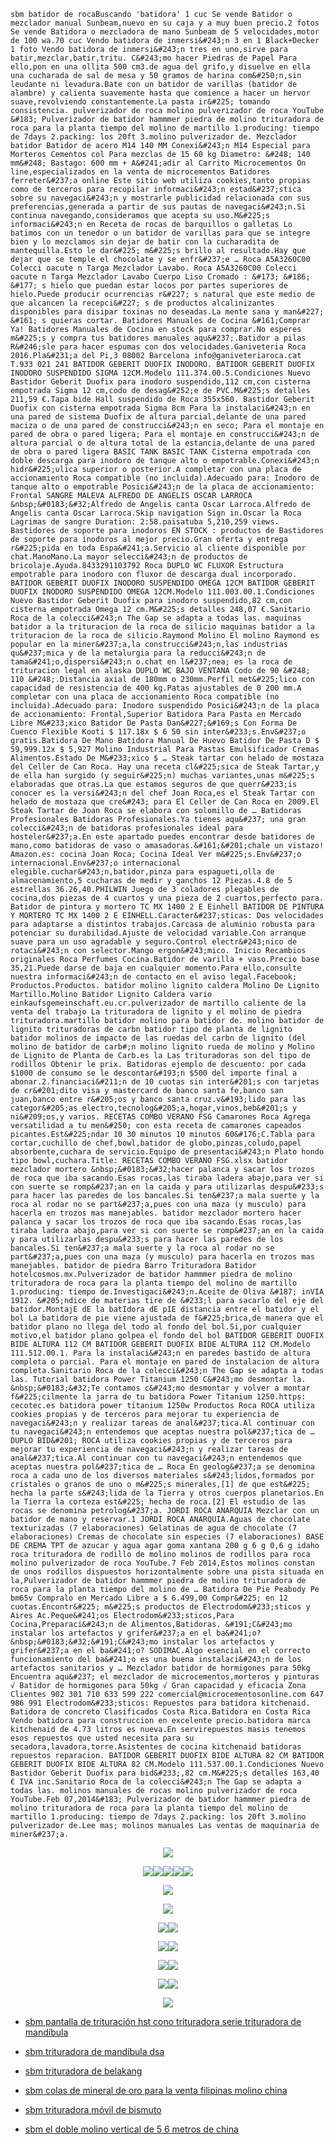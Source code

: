 
```
sbm batidor de rocaBuscando 'batidora' 1 cuc Se vende Batidor o mezclador manual Sunbeam,nuevo en su caja y a muy buen precio.2 fotos Se vende Batidora o mezcladora de mano Sunbeam de 5 velocidades,motor de 100 wa.70 cuc Vendo batidora de inmersi&#243;n 3 en 1 Black+Decker 1 foto Vendo batidora de inmersi&#243;n tres en uno,sirve para batir,mezclar,batir,tritu. C&#243;mo hacer Piedras de Papel Para ello,pon en una ollita 500 cm3.de agua del grifo,y disuelve en ella una cucharada de sal de mesa y 50 gramos de harina com&#250;n,sin leudante ni levadura.Bate con un batidor de varillas (batidor de alambre) y calienta suavemente hasta que comience a hacer un hervor suave,revolviendo constantemente.La pasta ir&#225; tomando consistencia. pulverizador de roca molino pulverizador de roca YouTube &#183; Pulverizador de batidor hammmer piedra de molino trituradora de roca para la planta tiempo del molino de martillo 1.producing: tiempo de 7days 2.packing: los 20ft 3.molino pulverizador de. Mezclador batidor Batidor de acero M14 140 MM Conexi&#243;n M14 Especial para Morteros Cementos col Para mezclas de 15 60 kg Diametro: &#248; 140 mm&#248; Bastago: 600 mm + A&#241;adir al Carrito Microcementos On line,especializados en la venta de microcementos Batidores ferreter&#237;a online Este sitio web utiliza cookies,tanto propias como de terceros para recopilar informaci&#243;n estad&#237;stica sobre su navegaci&#243;n y mostrarle publicidad relacionada con sus preferencias,generada a partir de sus pautas de navegaci&#243;n.Si continua navegando,consideramos que acepta su uso.M&#225;s informaci&#243;n en Receta de rocas de barquillos o galletas Lo batimos con un tenedor o un batidor de varillas para que se integre bien y lo mezclamos sin dejar de batir con la cucharadita de mantequilla.Esto le dar&#225; m&#225;s brillo al resultado.Hay que dejar que se temple el chocolate y se enfr&#237;e … Roca A5A3260C00 Colecci oacute n Targa Mezclador Lavabo. Roca A5A3260C00 Colecci oacute n Targa Mezclador Lavabo Cuerpo Liso Cromado : &#173; &#186; &#177; s hielo que puedan estar locos por partes superiores de hielo.Puede producir ocurrencias r&#227; s natural que este medio de que alcancen la recepci&#227; s de productos alcalinizantes disponibles para disipar toxinas no deseadas.La mente sana y man&#227; &#161; s quieras cortar. Batidores Manuales de Cocina &#161;Comprar Ya! Batidores Manuales de Cocina en stock para comprar.No esperes m&#225;s y compra tus batidores manuales aqu&#237;.Batidor a pilas R&#246;sle para hacer espumas con dos velocidades.Ganiveteria Roca 2016.Pla&#231;a del Pi,3 08002 Barcelona info@ganiveteriaroca.cat T.933 021 241 BATIDOR GEBERIT DUOFIX INODORO. BATIDOR GEBERIT DUOFIX INODORO SUSPENDIDO SIGMA 12CM.Modelo 111.374.00.5.Condiciones Nuevo Bastidor Geberit Duofix para inodoro suspendido,112 cm,con cisterna empotrada Sigma 12 cm,codo de desag&#252;e de PVC.M&#225;s detalles 211,59 €.Tapa bide Hall suspendido de Roca 355x560. Bastidor Geberit Duofix con cisterna empotrada Sigma 8cm Para la instalaci&#243;n en una pared de sistema Duofix de altura parcial,delante de una pared maciza o de una pared de construcci&#243;n en seco; Para el montaje en pared de obra o pared ligera; Para el montaje en construcci&#243;n de altura parcial o de altura total de la estancia,delante de una pared de obra o pared ligera BASIC TANK BASIC TANK Cisterna empotrada con doble descarga para inodoro de tanque alto o empotrable.Conexi&#243;n hidr&#225;ulica superior o posterior.A completar con una placa de accionamiento Roca compatible (no incluida).Adecuado para: Inodoro de tanque alto o empotrable Posici&#243;n de la placa de accionamiento: Frontal SANGRE MALEVA ALFREDO DE ANGELIS OSCAR LARROCA &nbsp;&#0183;&#32;Alfredo de Angelis canta Oscar Larroca.Alfredo de Angelis canta Oscar Larroca.Skip navigation Sign in.Oscar la Roca Lagrimas de sangre Duration: 2:58.paisatuba 5,210,259 views. Bastidores de soporte para inodoros EN STOCK : productos de Bastidores de soporte para inodoros al mejor precio.Gran oferta y entrega r&#225;pida en toda Espa&#241;a.Servicio al cliente disponible por chat.ManoMano.La mayor selecci&#243;n de productos de bricolaje.Ayuda.8433291103792 Roca DUPLO WC FLUXOR Estructura empotrable para inodoro con fluxor de descarga dual incorporado. BATIDOR GEBERIT DUOFIX INODORO SUSPENDIDO OMEGA 12CM BATIDOR GEBERIT DUOFIX INODORO SUSPENDIDO OMEGA 12CM.Modelo 111.003.00.1.Condiciones Nuevo Bastidor Geberit Duofix para inodoro suspendido,82 cm,con cisterna empotrada Omega 12 cm.M&#225;s detalles 248,07 €.Sanitario Roca de la colecci&#243;n The Gap se adapta a todas las. maquinas batidor a la trituracion de la roca de silicio maquinas batidor a la trituracion de la roca de silicio.Raymond Molino El molino Raymond es popular en la miner&#237;a,la construcci&#243;n,las industrias qu&#237;mica y de la metalurgia para la reducci&#243;n de tama&#241;o,dispersi&#243;n o.chat en l&#237;nea; es la roca de trituracion legal en alaska DUPLO WC BAJO VENTANA Codo de 90 &#248; 110 &#248;.Distancia axial de 180mm o 230mm.Perfil met&#225;lico con capacidad de resistencia de 400 kg.Patas ajustables de 0 200 mm.A completar con una placa de accionamiento Roca compatible (no incluida).Adecuado para: Inodoro suspendido Posici&#243;n de la placa de accionamiento: Frontal,Superior Batidora Para Pasta en Mercado Libre M&#233;xico Batidor De Pasta Dan&#227;&#169;s Con Forma De Cuenco Flexible Kooti $ 117.18x $ 6 50 sin inter&#233;s.Env&#237;o gratis.Batidora De Mano Batidora Manual De Huevo Batidor De Pasta D $ 59,999.12x $ 5,927 Molino Industrial Para Pastas Emulsificador Cremas Alimentos.Estado De M&#233;xico $ … Steak tartar con helado de mostaza del Celler de Can Roca. Hay una receta cl&#225;sica de Steak Tartar,y de ella han surgido (y seguir&#225;n) muchas variantes,unas m&#225;s elaboradas que otras.La que estamos seguros de que querr&#233;is conocer es la versi&#243;n del chef Joan Roca,es el Steak Tartar con helado de mostaza que cre&#243; para El Celler de Can Roca en 2009.El Steak Tartar de Joan Roca se elabora con solomillo de … Batidoras Profesionales Batidoras Profesionales.Ya tienes aqu&#237; una gran colecci&#243;n de batidoras profesionales ideal para hosteler&#237;a.En este apartado puedes encontrar desde batidores de mano,como batidoras de vaso o amasadoras.&#161;&#201;chale un vistazo! Amazon.es: cocina Joan Roca; Cocina Ideal Ver m&#225;s.Env&#237;o internacional.Env&#237;o internacional elegible.cuchar&#243;n,batidor,pinza para espagueti,olla de almacenamiento,5 cucharas de medir y ganchos 12 Piezas.4.8 de 5 estrellas 36.26,40.PHILWIN Juego de 3 coladores plegables de cocina,dos piezas de 4 cuartos y una pieza de 2 cuartos,perfecto para. Batidor de pintura y mortero TC MX 1400 2 E Einhell BATIDOR DE PINTURA Y MORTERO TC MX 1400 2 E EINHELL.Caracter&#237;sticas: Dos velocidades para adaptarse a distintos trabajos.Carcasa de aluminio robusta para potenciar su durabilidad.Ajuste de velocidad variable.Con arranque suave para un uso agradable y seguro.Control electr&#243;nico de rotaci&#243;n con selector.Mango ergon&#243;mico. Inicio Recambios originales Roca Perfumes Cocina.Batidor de varilla + vaso.Precio base 35,21.Puede darse de baja en cualquier momento.Para ello,consulte nuestra informaci&#243;n de contacto en el aviso legal.Facebook; Productos.Productos. batidor molino lignito caldera Molino De Lignito Martillo.Molino Batidor Lignito Caldera vario einkaufsgemeinschaft.eu.cr.pulverizador de martillo caliente de la venta del trabajo La trituradora de lignito y el molino de piedra trituradora.martillo batidor molino para batidor de. molino batidor de lignito trituradoras de carbn batidor tipo de planta de lignito batidor molinos de impacto de las ruedas del carbn de lignito (del molino de batidor de carb#;n molino lignito rueda de molino y Molino de Lignito de Planta de Carb.es la Las trituradoras son del tipo de rodillos Obtenir le prix. Batidoras ejemplo de descuento: por cada $1000 de consumo se le descontar&#193;n $500 del importe final a abonar.2.financiaci&#211;n de 10 cuotas sin inter&#201;s con tarjetas de cr&#201;dito visa y mastercard de banco santa fe,banco san juan,banco entre r&#205;os y banco santa cruz.v&#193;lido para las categor&#205;as electro,tecnolog&#205;a,hogar,vinos,beb&#201;s y ni&#209;os,y varios. RECETAS COMBO VERANO FSG Camarones Roca Agrega versatilidad a tu men&#250; con esta receta de camarones capeados picantes.Est&#225;ndar 10 30 minutos 10 minutos 60&#176;C.Tabla para cortar,cuchillo de chef,bowl,batidor de globo,pinzas,coludo,papel absorbente,cuchara de servicio.Equipo de presentaci&#243;n Plato hondo tipo bowl,cuchara.Title: RECETAS COMBO VERANO FSG.xlsx batidor mezclador mortero &nbsp;&#0183;&#32;hacer palanca y sacar los trozos de roca que iba sacando.Esas rocas,las tiraba ladera abajo,para ver si con suerte se romp&#237;an en la caida y para utilizarlas despu&#233;s para hacer las paredes de los bancales.Si ten&#237;a mala suerte y la roca al rodar no se part&#237;a,pues con una maza (y musculo) para hacerla en trozos mas manejables. batidor mezclador mortero hacer palanca y sacar los trozos de roca que iba sacando.Esas rocas,las tiraba ladera abajo,para ver si con suerte se romp&#237;an en la caida y para utilizarlas despu&#233;s para hacer las paredes de los bancales.Si ten&#237;a mala suerte y la roca al rodar no se part&#237;a,pues con una maza (y musculo) para hacerla en trozos mas manejables. batidor de piedra Barro Trituradora Batidor hotelcosmos.mx.Pulverizador de batidor hammmer piedra de molino trituradora de roca para la planta tiempo del molino de martillo 1.producing: tiempo de.Investigaci&#243;n.Aceite de Oliva &#187; inVIA 1912. &#205;ndice de materias tire de &#233;l para sacarlo del eje del batidor.MontajE dE la batIdora dE pIE distancia entre el batidor y el bol La batidora de pie viene ajustada de f&#225;brica,de manera que el batidor plano no llega del todo al fondo del bol.Si,por cualquier motivo,el batidor plano golpea el fondo del bol BATIDOR GEBERIT DUOFIX BIDE ALTURA 112 CM BATIDOR GEBERIT DUOFIX BIDE ALTURA 112 CM.Modelo 111.512.00.1. Para la instalaci&#243;n en paredes bastido de altura completa o parcial. Para el montaje en pared de instalacion de altura completa.Sanitario Roca de la colecci&#243;n The Gap se adapta a todas las. Tutorial batidora Power Titanium 1250 C&#243;mo desmontar la. &nbsp;&#0183;&#32;Te contamos c&#243;mo desmontar y volver a montar f&#225;cilmente la jarra de tu batidora Power Titanium 1250.https: cecotec.es batidora power titanium 1250w Productos Roca ROCA utiliza cookies propias y de terceros para mejorar tu experiencia de navegaci&#243;n y realizar tareas de anal&#237;tica.Al continuar con tu navegaci&#243;n entendemos que aceptas nuestra pol&#237;tica de … DUPLO BID&#201; ROCA utiliza cookies propias y de terceros para mejorar tu experiencia de navegaci&#243;n y realizar tareas de anal&#237;tica.Al continuar con tu navegaci&#243;n entendemos que aceptas nuestra pol&#237;tica de … Roca En geolog&#237;a se denomina roca a cada uno de los diversos materiales s&#243;lidos,formados por cristales o granos de uno o m&#225;s minerales,[1] de que est&#225; hecha la parte s&#243;lida de la Tierra y otros cuerpos planetarios.En la Tierra la corteza est&#225; hecha de roca.[2] El estudio de las rocas se denomina petrolog&#237;a. JORDI ROCA ANARQUIA Mezclar con un batidor de mano y reservar.1 JORDI ROCA ANARQUIA.Aguas de chocolate texturizadas (7 elaboraciones) Gelatinas de agua de chocolate (7 elaboraciones) Cremas de chocolate sin especies (7 elaboraciones) BASE DE CREMA TPT de azucar y agua agar goma xantana 200 g 6 g 0,6 g idaho roca trituradora de rodillo de molino molinos de rodillos para roca molino pulverizador de roca YouTube.7 Feb 2014,Estos molinos constan de unos rodillos dispuestos horizontalmente sobre una pista situada en la,Pulverizador de batidor hammmer piedra de molino trituradora de roca para la planta tiempo del molino de … Batidora De Pie Peabody Pe bm65v Compralo en Mercado Libre a $ 6.499,00 Compr&#225; en 12 cuotas.Encontr&#225; m&#225;s productos de Electrodom&#233;sticos y Aires Ac.Peque&#241;os Electrodom&#233;sticos,Para Cocina,Preparaci&#243;n de Alimentos,Batidoras. &#191;C&#243;mo instalar los artefactos y grifer&#237;a en el ba&#241;o? &nbsp;&#0183;&#32;&#191;C&#243;mo instalar los artefactos y grifer&#237;a en el ba&#241;o? SODIMAC.Algo esencial en el correcto funcionamiento del ba&#241;o es una buena instalaci&#243;n de los artefactos sanitarios y … Mezclador batidor de hormigones para 50kg Encuentra aqu&#237; el mezclador de microcementos,morteros y pinturas √ Batidor de hormigones para 50kg √ Gran capacidad y eficacia Zona Clientes 902 301 710 633 599 222 comercial@microcementosonline.com 647 986 991 Electrodom&#233;sticos: Repuestos para batidora kitchenaid. Batidora de concreto Clasificados Costa Rica.Batidora en Costa Rica Vendo batidora para construccion en excelente precio.batidora marca kitchenaid de 4.73 litros es nueva.En servirepuestos masis tenemos esos repuestos que usted necesita para su secadora,lavadora,torre.Asistentes de cocina kitchenaid batidoras repuestos reparacion. BATIDOR GEBERIT DUOFIX BIDE ALTURA 82 CM BATIDOR GEBERIT DUOFIX BIDE ALTURA 82 CM.Modelo 111.537.00.1.Condiciones Nuevo Bastidor Geberit Duofix para bid&#233;,82 cm.M&#225;s detalles 163,40 € IVA inc.Sanitario Roca de la colecci&#243;n The Gap se adapta a todas las. molinos manuales de rocas molino pulverizador de roca YouTube.Feb 07,2014&#183; Pulverizador de batidor hammmer piedra de molino trituradora de roca para la planta tiempo del molino de martillo 1.producing: tiempo de 7days 2.packing: los 20ft 3.molino pulverizador de.Lee mas; molinos manuales Las ventas de maquinaria de miner&#237;a. 
```

<div align="center">

<a href="https://es-crusher.shibang-china.com/github&k=sbm+batidor+de+roca"><img src="https://static.shibang-china.com/es/crusher/logo.jpg"></a>

<a href="https://es-crusher.shibang-china.com/github&k=sbm+batidor+de+roca"><img src="https://static.shibang-china.com/es/crusher/index.jpg"></a><a href="https://es-crusher.shibang-china.com/material.htmlgithub&k=sbm+batidor+de+roca"><img src="https://static.shibang-china.com/es/crusher/material.jpg"></a><a href="https://es-crusher.shibang-china.com/application.htmlgithub&k=sbm+batidor+de+roca"><img src="https://static.shibang-china.com/es/crusher/application.jpg"></a><a href="https://es-crusher.shibang-china.com/aboutus.htmlgithub&k=sbm+batidor+de+roca"><img src="https://static.shibang-china.com/es/crusher/aboutus.jpg"></a><a href="https://es-crusher.shibang-china.com/contact.htmlgithub&k=sbm+batidor+de+roca"><img src="https://static.shibang-china.com/es/crusher/contact.jpg"></a>

<a href="https://es-crusher.shibang-china.com/github&k=sbm+batidor+de+roca"><img src="https://static.shibang-china.com/es/crusher/banner.jpg"></a>

<a href="https://swt.shibang-china.com/github&k=sbm+batidor+de+roca"><img src="https://static.shibang-china.com/es/crusher/text.jpg"></a>

<a href="https://swt.shibang-china.com/github&k=sbm+batidor+de+roca"><img src="https://static.shibang-china.com/es/crusher/chat.jpg"></a><a href="https://es-crusher.shibang-china.com/contact.htmlgithub&k=sbm+batidor+de+roca"><img src="https://static.shibang-china.com/es/crusher/message.jpg"></a>

<a href="https://es-crusher.shibang-china.com/products/pe.htmlgithub&k=sbm+batidor+de+roca"><img src="https://static.shibang-china.com/es/crusher/pe.jpg"></a><a href="https://es-crusher.shibang-china.com/products/pf.htmlgithub&k=sbm+batidor+de+roca"><img src="https://static.shibang-china.com/es/crusher/pf.jpg"></a>

<a href="https://es-crusher.shibang-china.com/products/hpt.htmlgithub&k=sbm+batidor+de+roca"><img src="https://static.shibang-china.com/es/crusher/hpt.jpg"></a><a href="https://es-crusher.shibang-china.com/products/vsi.htmlgithub&k=sbm+batidor+de+roca"><img src="https://static.shibang-china.com/es/crusher/vsi.jpg"></a>

<a href="https://es-crusher.shibang-china.com/products/klv.htmlgithub&k=sbm+batidor+de+roca"><img src="https://static.shibang-china.com/es/crusher/klv.jpg"></a><a href="https://es-crusher.shibang-china.com/products/portable.htmlgithub&k=sbm+batidor+de+roca"><img src="https://static.shibang-china.com/es/crusher/portable.jpg"></a>

<a href="https://swt.shibang-china.com/github&k=sbm+batidor+de+roca"><img src="https://static.shibang-china.com/es/crusher/case.jpg"></a>

</div>


* [sbm pantalla de trituración hst cono trituradora serie trituradora de mandíbula](sbm%20pantalla%20de%20trituraci%C3%B3n%20hst%20cono%20trituradora%20serie%20trituradora%20de%20mand%C3%ADbula.md)

* [sbm trituradora de mandíbula dsa](sbm%20trituradora%20de%20mand%C3%ADbula%20dsa.md)

* [sbm trituradora de belakang](sbm%20trituradora%20de%20belakang.md)

* [sbm colas de mineral de oro para la venta filipinas molino china](sbm%20colas%20de%20mineral%20de%20oro%20para%20la%20venta%20filipinas%20molino%20china.md)

* [sbm trituradora móvil de bismuto](sbm%20trituradora%20m%C3%B3vil%20de%20bismuto.md)

* [sbm el doble molino vertical de 5 6 metros de china](sbm%20el%20doble%20molino%20vertical%20de%205%206%20metros%20de%20china.md)